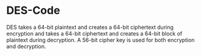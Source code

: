 # DES-Code
DES takes a 64-bit plaintext and creates a 64-bit ciphertext during encryption and takes a 64-bit ciphertext and creates a 64-bit block of plaintext during decryption. A 56-bit cipher key is used for both encryption and decryption.
